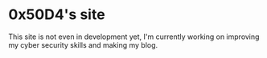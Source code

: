 # 0x50D4's site

This site is not even in development yet, I'm currently working on improving my cyber security skills and making my blog.
